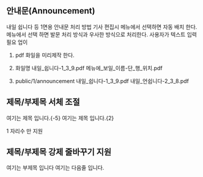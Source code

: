 ## 안내문(Announcement)

내일 쉽니다 등 1면용 안내문 처리 방법
기사 편집시 메뉴에서 선택하면 자동 배치 한다.
메뉴에서 선택 하면 발문 처리 방식과 우사한 방식으로 처리한다.
사용자가 텍스트 입력 필요 업이

1. pdf 화일을 미리제작 한다.
1. 화일명 
    내일_쉽니다-1_3_9.pdf
    메뉴에_보일_이름-단_행_위치.pdf

1. public/1/announcement
    내일_쉽니다-1_3_9.pdf
    내일_언쉽니다-2_3_8.pdf


## 제목/부제목 서체 조절

여기는 제목 입니다.{-5}
여기는 제목 입니다.{2}

1 자리수 만 지원

## 제목/부제목 강제 줄바꾸기 지원
여기는 부제목 입니다
여기는 다음줄 입니다.



